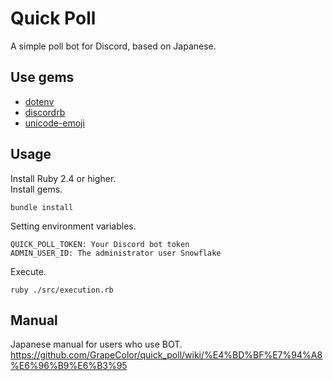 # Quick Poll
A simple poll bot for Discord, based on Japanese.  

## Use gems
* [dotenv](https://github.com/bkeepers/dotenv)
* [discordrb](https://github.com/discordrb/discordrb)
* [unicode-emoji](https://github.com/janlelis/unicode-emoji)

## Usage
Install Ruby 2.4 or higher.  
Install gems.  
```
bundle install
```
Setting environment variables.  
```
QUICK_POLL_TOKEN: Your Discord bot token
ADMIN_USER_ID: The administrator user Snowflake
```
Execute.
```
ruby ./src/execution.rb
```

## Manual
Japanese manual for users who use BOT.  
https://github.com/GrapeColor/quick_poll/wiki/%E4%BD%BF%E7%94%A8%E6%96%B9%E6%B3%95
